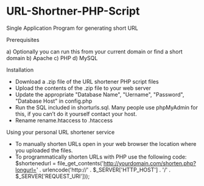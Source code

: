 
# URL-Shortner-PHP-Script
Single Application Program for generating short URL

Prerequisites

  a) Optionally you can run this from your current domain or find a short domain
  b) Apache
  c) PHP
  d) MySQL

Installation

- Download a .zip file of the URL shortener PHP script files
- Upload the contents of the .zip file to your web server
- Update the appropriate "Database Name", "Uername", "Password", "Database Host" in config.php
- Run the SQL included in shorturls.sql. Many people use phpMyAdmin for this, if you can’t do it yourself contact your host.
- Rename rename.htaccess to .htaccess
 


Using your personal URL shortener service

- To manually shorten URLs open in your web browser the location where you uploaded the files.
- To programmatically shorten URLs with PHP use the following code:
    $shortenedurl = file_get_contents('http://yourdomain.com/shorten.php?longurl=' . urlencode('http://' . $_SERVER['HTTP_HOST']  . '/' . $_SERVER['REQUEST_URI']));



